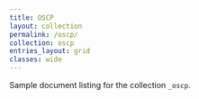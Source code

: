 ```yaml
---
title: OSCP
layout: collection
permalink: /oscp/
collection: oscp
entries_layout: grid
classes: wide
---
```


Sample document listing for the collection `_oscp`.
